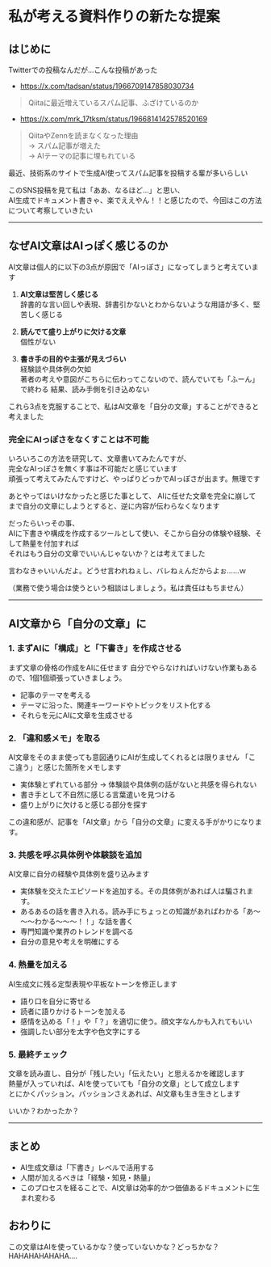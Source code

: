 # 私が考える資料作りの新たな提案

## はじめに

Twitterでの投稿なんだが…こんな投稿があった  

* https://x.com/tadsan/status/1966709147858030734  
> Qiitaに最近増えているスパム記事、ふざけているのか  

* https://x.com/mrk_17tksm/status/1966814142578520169  
> QiitaやZennを読まなくなった理由  
→ スパム記事が増えた  
→ AIテーマの記事に埋もれている  

最近、技術系のサイトで生成AI使ってスパム記事を投稿する輩が多いらしい  
  
このSNS投稿を見て私は「ああ、なるほど…」と思い、  
AI生成でドキュメント書きゃ、楽でええやん！！と感じたので、今回はこの方法について考察していきたい  

---

## なぜAI文章はAIっぽく感じるのか

AI文章は個人的に以下の3点が原因で「AIっぽさ」になってしまうと考えています  

1. **AI文章は堅苦しく感じる**  
    辞書的な言い回しや表現、辞書引かないとわからないような用語が多く、堅苦しく感じる  

2. **読んでて盛り上がりに欠ける文章**  
   個性がない  

3. **書き手の目的や主張が見えづらい**  
   経験談や具体例の欠如  
   著者の考えや意図がこちらに伝わってこないので、読んでいても「ふーん」で終わる
   結果、読み手側を引き込めない

これら3点を克服することで、私はAI文章を「自分の文章」することができると考えました  

### 完全にAIっぽさをなくすことは不可能

いろいろこの方法を研究して、文章書いてみたんですが、  
完全なAIっぽさを無くす事は不可能だと感じています  
頑張って考えてみたんですけど、やっぱりどっかでAIっぽさが出ます。無理です  

あとやってはいけなかったと感じた事として、
AIに任せた文章を完全に崩してまで自分の文章にしようとすると、逆に内容が伝わらなくなります  

だったらいっその事、  
AIに下書きや構成を作成するツールとして使い、そこから自分の体験や経験、そして熱量を付加すれば  
それはもう自分の文章でいいんじゃないか？とは考えてました  
  
言わなきゃいいんだよ。どうせ言われねぇし、バレねぇんだからよぉ……ｗ  
  
（業務で使う場合は使うという相談はしましょう。私は責任はもちません）  

---

## AI文章から「自分の文章」に

### 1. まずAIに「構成」と「下書き」を作成させる

まず文章の骨格の作成をAIに任せます
自分でやらなければいけない作業もあるので、1個1個頑張っていきましょう。

* 記事のテーマを考える
* テーマに沿った、関連キーワードやトピックをリスト化する
* それらを元にAIに文章を生成させる

### 2. 「違和感メモ」を取る

AI文章をそのまま使っても意図通りにAIが生成してくれるとは限りません
「ここ違う」と感じた箇所をメモします

* 実体験とずれている部分 → 体験談や具体例の話がないと共感を得られない
* 書き手として不自然に感じる言葉遣いを見つける
* 盛り上がりに欠けると感じる部分を探す

この違和感が、記事を「AI文章」から「自分の文章」に変える手がかりになります。

### 3. 共感を呼ぶ具体例や体験談を追加

AI文章に自分の経験や具体例を盛り込みます

* 実体験を交えたエピソードを追加する。その具体例があれば人は騙されます。
* あるあるの話を書き入れる。読み手にちょっとの知識があればわかる「あ～～～わかる～～～！！」な話を書く
* 専門知識や業界のトレンドを調べる
* 自分の意見や考えを明確にする

### 4. 熱量を加える

AI生成文に残る定型表現や平板なトーンを修正します

* 語り口を自分に寄せる
* 読者に語りかけるトーンを加える
* 感情を込める「！」や「？」を適切に使う。顔文字なんかも入れてもいい
* 強調したい部分を太字や色文字にする


### 5. 最終チェック

文章を読み直し、自分が「残したい」「伝えたい」と思えるかを確認します  
熱量が入っていれば、AIを使っていても「自分の文章」として成立します  
とにかくパッション。パッションさえあれば、AI文章も生き生きとします  
  
いいか？わかったか？  

---

## まとめ

* AI生成文章は「下書き」レベルで活用する  
* 人間が加えるべきは「経験・知見・熱量」  
* このプロセスを経ることで、AI文章は効率的かつ価値あるドキュメントに生まれ変わる  

## おわりに

この文章はAIを使っているかな？使っていないかな？どっちかな？  
HAHAHAHAHAHA....
